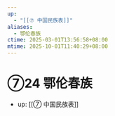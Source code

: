 ```yaml
---
up:
  - "[[⑦ 中国民族表]]"
aliases:
  - 鄂伦春族
ctime: 2025-03-01T13:56:58+08:00
mtime: 2025-10-01T11:40:29+08:00
---
```


# ⑦24 鄂伦春族

- up: [[⑦ 中国民族表]]
